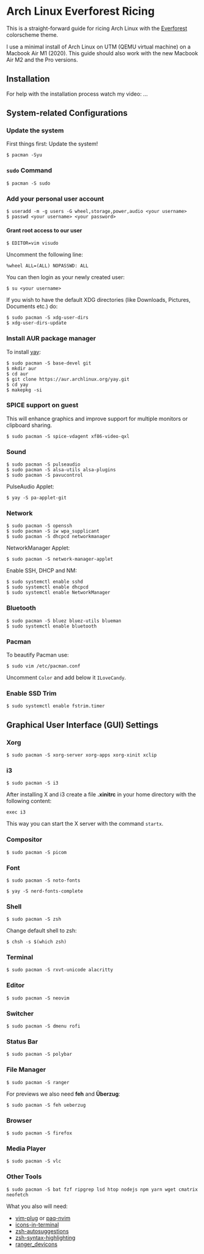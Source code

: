 # Arch Linux Everforest Ricing

This is a straight-forward guide for ricing Arch Linux with the [Everforest](https://github.com/sainnhe/everforest) colorscheme theme.

I use a minimal install of Arch Linux on UTM (QEMU virtual machine) on a Macbook Air M1 (2020). This guide should also work with the new Macbook Air M2 and the Pro versions.

## Installation

For help with the installation process watch my video: ...

## System-related Configurations

### Update the system

First things first: Update the system!

```
$ pacman -Syu
```

### `sudo` Command

```
$ pacman -S sudo
```


### Add your personal user account

```
$ useradd -m -g users -G wheel,storage,power,audio <your username>
$ passwd <your username> <your password>
```

#### Grant root access to our user

```
$ EDITOR=vim visudo
```

Uncomment the following line:

```
%wheel ALL=(ALL) NOPASSWD: ALL
```

You can then login as your newly created user:

```
$ su <your username>
```

If you wish to have the default XDG directories (like Downloads, Pictures, Documents etc.) do:

```
$ sudo pacman -S xdg-user-dirs
$ xdg-user-dirs-update
```

### Install AUR package manager

To install [yay](https://github.com/Jguer/yay):

```
$ sudo pacman -S base-devel git
$ mkdir aur
$ cd aur
$ git clone https://aur.archlinux.org/yay.git
$ cd yay
$ makepkg -si
```

### SPICE support on guest

This will enhance graphics and improve support for multiple monitors or clipboard sharing.

```
$ sudo pacman -S spice-vdagent xf86-video-qxl
```

### Sound

```
$ sudo pacman -S pulseaudio
$ sudo pacman -S alsa-utils alsa-plugins
$ sudo pacman -S pavucontrol
```

PulseAudio Applet:

```
$ yay -S pa-applet-git
```

### Network

```
$ sudo pacman -S openssh
$ sudo pacman -S iw wpa_supplicant
$ sudo pacman -S dhcpcd networkmanager 
```

NetworkManager Applet:

```
$ sudo pacman -S network-manager-applet
```

Enable SSH, DHCP and NM:

```
$ sudo systemctl enable sshd
$ sudo systemctl enable dhcpcd
$ sudo systemctl enable NetworkManager
```

### Bluetooth

```
$ sudo pacman -S bluez bluez-utils blueman
$ sudo systemctl enable bluetooth
```

### Pacman

To beautify Pacman use:

```
$ sudo vim /etc/pacman.conf
```

Uncomment `Color` and add below it `ILoveCandy`.

### Enable SSD Trim

```
$ sudo systemctl enable fstrim.timer
```

## Graphical User Interface (GUI) Settings

### Xorg

```
$ sudo pacman -S xorg-server xorg-apps xorg-xinit xclip
```

### i3

```
$ sudo pacman -S i3
```

After installing X and i3 create a file **.xinitrc** in your home directory with the following content:

```
exec i3
```

This way you can start the X server with the command `startx`.

### Compositor

```
$ sudo pacman -S picom
```

### Font

```
$ sudo pacman -S noto-fonts
```

```
$ yay -S nerd-fonts-complete
```

### Shell

```
$ sudo pacman -S zsh
```

Change default shell to zsh:

```
$ chsh -s $(which zsh)
```

### Terminal

```
$ sudo pacman -S rxvt-unicode alacritty
```

### Editor

```
$ sudo pacman -S neovim
```

### Switcher

```
$ sudo pacman -S dmenu rofi 
```

### Status Bar

```
$ sudo pacman -S polybar
```

### File Manager

```
$ sudo pacman -S ranger
```

For previews we also need **feh** and **Überzug**:

```
$ sudo pacman -S feh ueberzug
```

### Browser

```
$ sudo pacman -S firefox
```

### Media Player

```
$ sudo pacman -S vlc
```

### Other Tools

```
$ sudo pacman -S bat fzf ripgrep lsd htop nodejs npm yarn wget cmatrix neofetch
```

What you also will need:

- [vim-plug](https://github.com/junegunn/vim-plug) or [paq-nvim](https://github.com/savq/paq-nvim)
- [icons-in-terminal](https://github.com/sebastiencs/icons-in-terminal)
- [zsh-autosuggestions](https://github.com/zsh-users/zsh-autosuggestions)
- [zsh-syntax-highlighting](https://github.com/zsh-users/zsh-syntax-highlighting)
- [ranger_devicons](https://github.com/alexanderjeurissen/ranger_devicons)
